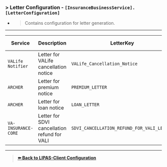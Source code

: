### > Letter Configuration - `[InsuranceBusinessService].[LetterConfiguration]`

+ > Contains configuration for letter generation.

---

| Service             | Description                                 | LetterKey                                  | Letter Value | Value Type |
|---------------------|---------------------------------------------|--------------------------------------------|--------------|------------|
| `VALife Notifier`   | Letter for VALife cancellation notice       | `VALife_Cancellation_Notice`               | `AGRHN`      | `STRING`   |
| `ARCHER`            | Letter for premium notice                   | `PREMIUM_LETTER`                           | `APREM`      | `STRING`   |
| `ARCHER`            | Letter for loan notice                      | `LOAN_LETTER`                              | `ALOAN`      | `STRING`   |
| `VA-INSURANCE-CORE` | Letter for SDVI cancellation refund for VALI | `SDVI_CANCELLATION_REFUND_FOR_VALI_LETTER` | `AGTER`      | `STRING`   |

---

> **[⬅️ Back to LIPAS-Client Configuration](../Configuration/LIPAS-Client.Configuration.md)**